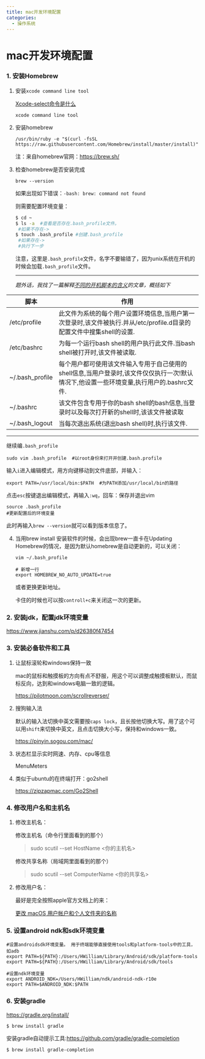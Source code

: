 ```yaml
---
title: mac开发环境配置
categories:
  - 操作系统
---
```


# mac开发环境配置

### 1. 安装Homebrew

1. 安装`xcode command line tool`

   [Xcode-select命令是什么](https://www.jianshu.com/p/bf6aa6f97fcb)

   ``` shell
   xcode command line tool
   ```

2. 安装homebrew

   ```shell
   /usr/bin/ruby -e "$(curl -fsSL https://raw.githubusercontent.com/Homebrew/install/master/install)"
   
   ```

   注：来自homebrew官网：https://brew.sh/

3. 检查homebrew是否安装完成

   ```shell
   brew --version
   ```

   如果出现如下错误：`-bash: brew: command not found`

   则需要配置环境变量：

   ```bash
   $ cd ~
   $ ls -a  #查看是否存在.bash_profile文件。
   	#如果不存在->
   $ touch .bash_profile #创建.bash_profile
   	#如果存在->
	#执行下一步
   ```
   
   注意，这里是`.bash_profile`文件，名字不要输错了，因为unix系统在开机的时候会加载`.bash_profile`文件。

   

   ---
   
   *题外话，我找了一篇解释[不同的开机脚本的含义](https://www.cnblogs.com/kevingrace/p/8072860.html)的文章，概括如下*
   
| 脚本            | 作用                                                         |
| --------------- | ------------------------------------------------------------ |
| /etc/profile    | 此文件为系统的每个用户设置环境信息,当用户第一次登录时,该文件被执行.并从/etc/profile.d目录的配置文件中搜集shell的设置. |
| /etc/bashrc     | 为每一个运行bash shell的用户执行此文件.当bash shell被打开时,该文件被读取. |
| ~/.bash_profile | 每个用户都可使用该文件输入专用于自己使用的shell信息,当用户登录时,该文件仅仅执行一次!默认情况下,他设置一些环境变量,执行用户的.bashrc文件. |
| ~/.bashrc       | 该文件包含专用于你的bash shell的bash信息,当登录时以及每次打开新的shell时,该该文件被读取 |
| ~/.bash_logout  | 当每次退出系统(退出bash shell)时,执行该文件.                 |

---

   

   继续编`.bash_profile`

   ```shell
   sudo vim .bash_profile  #以root身份来打开并创建.bash.profile
   ```

   输入`i`进入编辑模式，用方向键移动到文件底部，并输入：

   ```shell
   export PATH=/usr/local/bin:$PATH  #为PATH添加/usr/local/bin的路径
   ```

   点击`esc`按键退出编辑模式，再输入`:wq`，回车：保存并退出vim

   ``` shell
   source .bash_profile
   #更新配置后的环境变量
   ```

   此时再输入`brew --version`就可以看到版本信息了。

4. 当用brew install 安装软件的时候，会出现brew一直卡在Updating Homebrew的情况，是因为默认homebrew是自动更新的，可以关闭：

   ``` shell
   vim ~/.bash_profile
   
   # 新增一行
   export HOMEBREW_NO_AUTO_UPDATE=true
   ```

   或者更换更新地址。

   卡住的时候也可以按`controll+c`来关闭这一次的更新。

   



### 2. 安装jdk，配置jdk环境变量

https://www.jianshu.com/p/d26380f47454



### 3. 安装必备软件和工具

1. 让鼠标滚轮和windows保持一致

   mac的鼠标和触摸板的方向有点不舒服，用这个可以调整成触摸板默认，而鼠标反向，达到和windows电脑一致的逻辑。

   https://pilotmoon.com/scrollreverser/

2. 搜狗输入法

   默认的输入法切换中英文需要按`caps lock`，且长按他切换大写。用了这个可以用`shift`来切换中英文，且点击切换大小写，保持和windows一致。

   https://pinyin.sogou.com/mac/

3. 状态栏显示实时网速、内存、cpu等信息

   MenuMeters

4. 类似于ubuntu的在终端打开：go2shell

   https://zipzapmac.com/Go2Shell

### 4. 修改用户名和主机名

1. 修改主机名：

   修改主机名（命令行里面看到的那个）

   > sudo scutil --set HostName <你的主机名>

   修改共享名称（局域网里面看到的那个）

   > sudo scutil --set ComputerName <你的共享名>

2. 修改用户名：

   最好是完全按照apple官方文档上的来：

   [更改 macOS 用户帐户和个人文件夹的名称](https://support.apple.com/zh-cn/HT201548)



### 5. 设置android ndk和sdk环境变量

``` shell
#设置androidsdk环境变量。 用于终端能够直接使用tools和platform-tools中的工具，如adb
export PATH=${PATH}:/Users/HWilliam/Library/Android/sdk/platform-tools
export PATH=${PATH}:/Users/HWilliam/Library/Android/sdk/tools

#设置ndk环境变量
export ANDROID_NDK=/Users/HWilliam/ndk/android-ndk-r10e
export PATH=$ANDROID_NDK:$PATH
```



### 6. 安装gradle

https://gradle.org/install/

``` bash
$ brew install gradle
```



安装gradle自动提示工具:https://github.com/gradle/gradle-completion

``` bash
$ brew install gradle-completion
```




                                                                                                                                                                                                                                                                                                                                                                                                                                                                                                                                                                                                                                                                                                                                                                                                                                                                                                                                                                                                                                                                                                                                                                                                                                                                                                                                                                                                                                                                                                                                                                                                                                                                                                                                                                                                                                                                                                                                                                                                                                                                                                                                                                                                                                                                                                                                                                                                                                                                                                                                                                                                                                                                                                                                                                                                                                                                                                                                                                                                                                                                                                                                                                                                                                                                                                                                                                                                                                                                                                                                                                                                                                                                                                                                                                                                                                                                                                                                                                                                                                                                                                                                                                                                                                                                                                                                                                                                                                                                                                                                                                                                                                                                                                                                                                                                                                                                                                                                                                                                                                                                                                                                                                                                                                                                                                                                                                                                                                                                                                                                                                                                                                                                                    